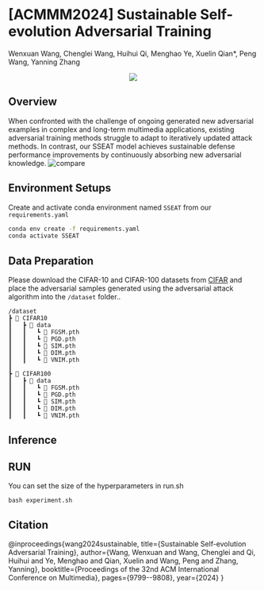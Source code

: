 # [ACMMM2024] Sustainable Self-evolution Adversarial Training
Wenxuan Wang, Chenglei Wang, Huihui Qi, Menghao Ye, Xuelin Qian*, Peng Wang, Yanning Zhang


<p align="center">
<img src=assets/00b8749e-3ece-46ea-ba57-5b25f3f3840c/>
</p>

## Overview
When confronted with the challenge of ongoing generated new adversarial examples in complex and long-term multimedia applications, existing adversarial training methods struggle to adapt to iteratively updated attack methods. In contrast, our SSEAT model achieves sustainable defense performance improvements by continuously absorbing new adversarial knowledge.
![compare](https://github.com/user-attachments/assets/b59380c7-caed-4af6-8687-0c8ff615d5d7)

## Environment Setups
Create and activate conda environment named ```SSEAT``` from our ```requirements.yaml```
```sh
conda env create -f requirements.yaml
conda activate SSEAT
```
## Data Preparation
Please download the CIFAR-10 and CIFAR-100 datasets from [CIFAR](https://www.cs.toronto.edu/~kriz/cifar.html) and place the adversarial samples generated using the adversarial attack algorithm into the ```/dataset``` folder..
```
/dataset
┣ 📂 CIFAR10
┃   ┣ 📂 data
┃   ┃   ┗ 📜 FGSM.pth
┃   ┃   ┗ 📜 PGD.pth
┃   ┃   ┗ 📜 SIM.pth
┃   ┃   ┗ 📜 DIM.pth
┃   ┃   ┗ 📜 VNIM.pth
┃
┣ 📂 CIFAR100
┃   ┣ 📂 data
┃   ┃   ┗ 📜 FGSM.pth
┃   ┃   ┗ 📜 PGD.pth
┃   ┃   ┗ 📜 SIM.pth
┃   ┃   ┗ 📜 DIM.pth
┃   ┃   ┗ 📜 VNIM.pth
```

## Inference
## RUN
You can set the size of the hyperparameters in run.sh
```
bash experiment.sh
```

## Citation
@inproceedings{wang2024sustainable,
  title={Sustainable Self-evolution Adversarial Training},
  author={Wang, Wenxuan and Wang, Chenglei and Qi, Huihui and Ye, Menghao and Qian, Xuelin and Wang, Peng and Zhang, Yanning},
  booktitle={Proceedings of the 32nd ACM International Conference on Multimedia},
  pages={9799--9808},
  year={2024}
}
